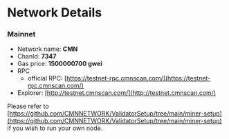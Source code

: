 # Network Details

### Mainnet

* Network name: **CMN**
* ChanId: **7347**
* Gas price: **1500000700 gwei**
* RPC
  * official RPC: [https://testnet-rpc.cmnscan.com/](https://testnet-rpc.cmnscan.com/)​
* Explorer: [http://testnet.cmnscan.com/](http://testnet.cmnscan.com/)​

Please refer to [https://github.com/CMNNETWORK/ValidatorSetup/tree/main/miner-setup](https://github.com/CMNNETWORK/ValidatorSetup/tree/main/miner-setup) if you wish to run your own node.
